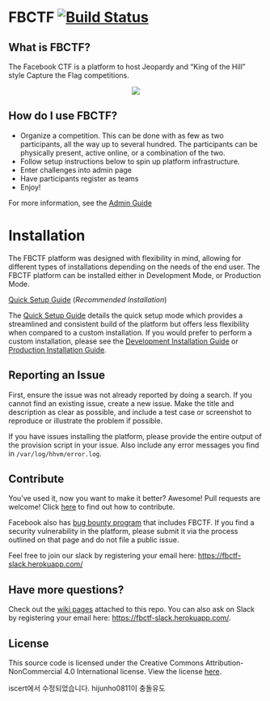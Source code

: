 # FBCTF [![Build Status](https://travis-ci.org/facebook/fbctf.svg)](https://travis-ci.org/facebook/fbctf)

## What is FBCTF?

The Facebook CTF is a platform to host Jeopardy and “King of the Hill” style Capture the Flag competitions.

<div align="center"><img src="screencapture.gif" /></div>

## How do I use FBCTF?

* Organize a competition. This can be done with as few as two participants, all the way up to several hundred. The participants can be physically present, active online, or a combination of the two.
* Follow setup instructions below to spin up platform infrastructure.
* Enter challenges into admin page
* Have participants register as teams
* Enjoy!

For more information, see the [Admin Guide](https://github.com/facebook/fbctf/wiki/Admin-Guide)

# Installation

The FBCTF platform was designed with flexibility in mind, allowing for different types of installations depending on the needs of the end user. The FBCTF platform can be installed either in Development Mode, or Production Mode.

[Quick Setup Guide](https://github.com/facebook/fbctf/wiki/Quick-Setup-Guide) (_Recommended Installation_)

The [Quick Setup Guide](https://github.com/facebook/fbctf/wiki/Quick-Setup-Guide) details the quick setup mode which provides a streamlined and consistent build of the platform but offers less flexibility when compared to a custom installation. If you would prefer to perform a custom installation, please see the [Development Installation Guide](https://github.com/facebook/fbctf/wiki/Installation-Guide,-Development) or [Production Installation Guide](https://github.com/facebook/fbctf/wiki/Installation-Guide,-Production).

## Reporting an Issue

First, ensure the issue was not already reported by doing a search. If you cannot find an existing issue, create a new issue. Make the title and description as clear as possible, and include a test case or screenshot to reproduce or illustrate the problem if possible.

If you have issues installing the platform, please provide the entire output of the provision script in your issue. Also include any error messages you find in `/var/log/hhvm/error.log`.

## Contribute

You’ve used it, now you want to make it better? Awesome! Pull requests are welcome! Click [here](https://github.com/facebook/fbctf/blob/master/CONTRIBUTING.md) to find out how to contribute.

Facebook also has [bug bounty program](https://www.facebook.com/whitehat/) that includes FBCTF. If you find a security vulnerability in the platform, please submit it via the process outlined on that page and do not file a public issue.

Feel free to join our slack by registering your email here: https://fbctf-slack.herokuapp.com/

## Have more questions?

Check out the [wiki pages](https://github.com/facebook/fbctf/wiki) attached to this repo. You can also ask on Slack by registering your email here: https://fbctf-slack.herokuapp.com/.

## License

This source code is licensed under the Creative Commons Attribution-NonCommercial 4.0 International license. View the license [here](https://github.com/facebook/fbctf/blob/master/LICENSE).


iscert에서 수정되었습니다. hijunho0811이 충돌유도